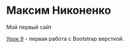 

# Максим Никоненко
Мой первый сайт

[Урок 9](https://makszpua.github.io/modul_3_9/ "Моя работа") - первая работа с Bootstrap версткой.

